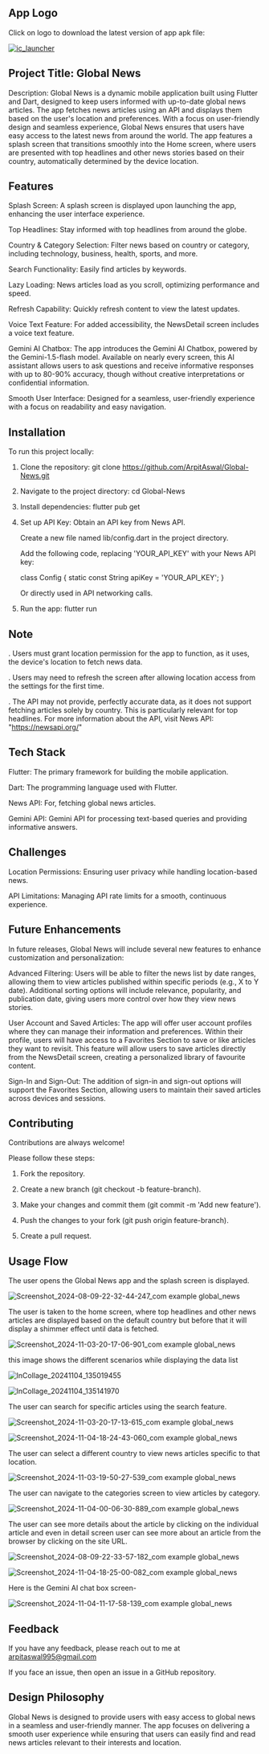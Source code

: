 ## App Logo

Click on logo to download the latest version of app apk file:<p> 
  
  <a href="https://github.com/ArpitAswal/Global-News/releases/download/1.0.0/GlobalNews.apk"> ![ic_launcher](https://github.com/user-attachments/assets/114d981d-013a-41ea-b7cd-a112c691e804)</a>

## Project Title: Global News 

Description: Global News is a dynamic mobile application built using Flutter and Dart, designed to keep users informed with up-to-date global news articles. The app fetches news articles using an API and displays them based on the user's location and preferences. With a focus on user-friendly design and seamless experience, Global News ensures that users have easy access to the latest news from around the world. The app features a splash screen that transitions smoothly into the Home screen, where users are presented with top headlines and other news stories based on their country, automatically determined by the device location.

## Features

Splash Screen: A splash screen is displayed upon launching the app, enhancing the user interface experience.

Top Headlines: Stay informed with top headlines from around the globe.

Country & Category Selection: Filter news based on country or category, including technology, business, health, sports, and more.

Search Functionality: Easily find articles by keywords.

Lazy Loading: News articles load as you scroll, optimizing performance and speed.

Refresh Capability: Quickly refresh content to view the latest updates.

Voice Text Feature: For added accessibility, the NewsDetail screen includes a voice text feature.

Gemini AI Chatbox: The app introduces the Gemini AI Chatbox, powered by the Gemini-1.5-flash model. Available on nearly every screen, this AI assistant allows users to ask questions and receive informative responses with up to 80-90% accuracy, though without creative interpretations or confidential information. 

Smooth User Interface: Designed for a seamless, user-friendly experience with a focus on readability and easy navigation.

## Installation

To run this project locally:

1. Clone the repository:
git clone https://github.com/ArpitAswal/Global-News.git

2. Navigate to the project directory:
cd Global-News

3. Install dependencies:
flutter pub get

4. Set up API Key:
Obtain an API key from News API.

      Create a new file named lib/config.dart in the project directory.

      Add the following code, replacing 'YOUR_API_KEY' with your News API key:

      class Config { static const String apiKey = 'YOUR_API_KEY'; }

      Or directly used in API networking calls.
5. Run the app:
flutter run 
    
## Note

. Users must grant location permission for the app to function, as it uses, the device's location to fetch news data.

. Users may need to refresh the screen after allowing location access from the settings for the first time.

. The API may not provide, perfectly accurate data, as it does not support fetching articles solely by country. This is particularly relevant for top headlines. For more information about the API, visit News API: "https://newsapi.org/"

## Tech Stack

Flutter: The primary framework for building the mobile application.

Dart: The programming language used with Flutter.

News API: For, fetching global news articles.

Gemini API: Gemini API for processing text-based queries and providing informative answers.

## Challenges

Location Permissions: Ensuring user privacy while handling location-based news.

API Limitations: Managing API rate limits for a smooth, continuous experience.

## Future Enhancements

In future releases, Global News will include several new features to enhance customization and personalization:

Advanced Filtering: Users will be able to filter the news list by date ranges, allowing them to view articles published within specific periods (e.g., X to Y date). Additional sorting options will include relevance, popularity, and publication date, giving users more control over how they view news stories.

User Account and Saved Articles: The app will offer user account profiles where they can manage their information and preferences. Within their profile, users will have access to a Favorites Section to save or like articles they want to revisit. This feature will allow users to save articles directly from the NewsDetail screen, creating a personalized library of favourite content.

Sign-In and Sign-Out: The addition of sign-in and sign-out options will support the Favorites Section, allowing users to maintain their saved articles across devices and sessions.

## Contributing

Contributions are always welcome!

Please follow these steps:

1. Fork the repository.

2. Create a new branch (git checkout -b feature-branch).

3. Make your changes and commit them (git commit -m 'Add new feature').

4. Push the changes to your fork (git push origin feature-branch).

5. Create a pull request.

## Usage Flow

The user opens the Global News app and the splash screen is displayed.

![Screenshot_2024-08-09-22-32-44-247_com example global_news](https://github.com/user-attachments/assets/1c379a4e-6b87-4dde-a0b1-c47f642f8e26)

The user is taken to the home screen, where top headlines and other news articles are displayed based on the default country but before that it will display a shimmer effect until data is fetched.

![Screenshot_2024-11-03-20-17-06-901_com example global_news](https://github.com/user-attachments/assets/66e35de1-8cb9-48b1-847b-487030c97bf2)

this image shows the different scenarios while displaying the data list

![InCollage_20241104_135019455](https://github.com/user-attachments/assets/5b26dd73-58dd-4c29-af85-ca3258205df6)

![InCollage_20241104_135141970](https://github.com/user-attachments/assets/6fe558cb-083c-40b6-a1f8-1c78ffb67e75)

The user can search for specific articles using the search feature.

![Screenshot_2024-11-03-20-17-13-615_com example global_news](https://github.com/user-attachments/assets/89041446-c5c4-4a1f-ae66-d54450d6189c)

![Screenshot_2024-11-04-18-24-43-060_com example global_news](https://github.com/user-attachments/assets/84d9309b-bdac-4163-9c17-9902bff8286a)

The user can select a different country to view news articles specific to that location.

![Screenshot_2024-11-03-19-50-27-539_com example global_news](https://github.com/user-attachments/assets/dc7192a8-6995-4d5a-900f-23c917746e5c)

The user can navigate to the categories screen to view articles by category.

![Screenshot_2024-11-04-00-06-30-889_com example global_news](https://github.com/user-attachments/assets/855eb9cb-d030-44a1-842b-f104a1799c97)

The user can see more details about the article by clicking on the individual article and even in detail screen user can see more about an article from the browser by clicking on the site URL.

![Screenshot_2024-08-09-22-33-57-182_com example global_news](https://github.com/user-attachments/assets/a005b1e9-8561-4f6b-aa11-87dba7ed3556)

![Screenshot_2024-11-04-18-25-00-082_com example global_news](https://github.com/user-attachments/assets/f458004e-4de7-47a4-a2ea-d3d7ac632565)

Here is the Gemini AI chat box screen-

![Screenshot_2024-11-04-11-17-58-139_com example global_news](https://github.com/user-attachments/assets/44f09387-024a-4028-95ea-f1b6bd0ae7ae)

## Feedback

If you have any feedback, please reach out to me at arpitaswal995@gmail.com 

If you face an issue, then open an issue in a GitHub repository.

## Design Philosophy

Global News is designed to provide users with easy access to global news in a seamless and user-friendly manner. The app focuses on delivering a smooth user experience while ensuring that users can easily find and read news articles relevant to their interests and location.

